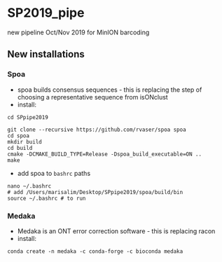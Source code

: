 # SP2019_pipe
new pipeline Oct/Nov 2019 for MinION barcoding

## New installations

### Spoa
- spoa builds consensus sequences - this is replacing the step of choosing a representative sequence from isONclust
- install:
```
cd SPpipe2019

git clone --recursive https://github.com/rvaser/spoa spoa
cd spoa
mkdir build
cd build
cmake -DCMAKE_BUILD_TYPE=Release -Dspoa_build_executable=ON ..
make
```
- add spoa to `bashrc` paths
```
nano ~/.bashrc
# add /Users/marisalim/Desktop/SPpipe2019/spoa/build/bin
source ~/.bashrc # to run
```

### Medaka
- Medaka is an ONT error correction software - this is replacing racon
- install:
```
conda create -n medaka -c conda-forge -c bioconda medaka
```


